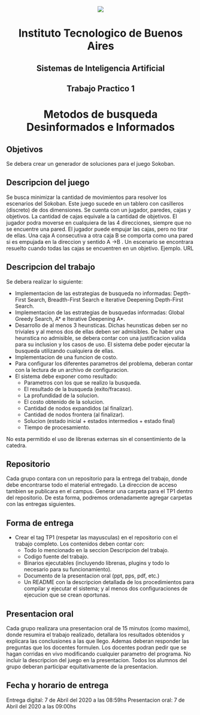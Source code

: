 <div style="text-align:center"><img src="https://i.imgur.com/J0JGm3I.jpg"/></div>

<div style="text-align:center"> <h1>Instituto Tecnologico de Buenos Aires</h1></div>
<div style="text-align:center"> <h2>Sistemas de Inteligencia Artificial</h2></div>
<div style="text-align:center"> <h2>Trabajo Practico 1</h1></div>

<div style="text-align:center;"><h1>Metodos de busqueda Desinformados e Informados</h1></div>

## Objetivos
Se debera crear un generador de soluciones para el juego Sokoban.
## Descripcion del juego
Se busca minimizar la cantidad de movimientos para resolver los escenarios del Sokoban.
Este juego sucede en un tablero con casilleros (discreto) de dos dimensiones. Se cuenta con un jugador,
paredes, cajas y objetivos. La cantidad de cajas equivale a la cantidad de objetivos. El jugador podra moverse en cualquiera de las 4 direcciones, siempre que no se encuentre una pared. El jugador puede empujar
las cajas, pero no tirar de ellas. Una caja A consecutiva a otra caja B se comporta como una pared si es
empujada en la direccion y sentido A →B . Un escenario se encontrara resuelto cuando todas las cajas se
encuentren en un objetivo.
Ejemplo. URL
## Descripcion del trabajo
Se debera realizar lo siguiente:
- Implementacion de las estrategias de busqueda no informadas: Depth-First Search, Breadth-First
Search e Iterative Deepening Depth-First Search.
- Implementacion de las estrategias de busquedas informadas: Global Greedy Search, A* e Iterative
Deepening A*.
- Desarrollo de al menos 3 heurısticas. Dichas heurısticas deben ser no triviales y al menos dos de ellas
deben ser admisibles. De haber una heurıstica no admisible, se debera contar con una justificacion valida
para su inclusion y los casos de uso. El sistema debe poder ejecutar la busqueda utilizando cualquiera
de ellas.
- Implementacion de una funcion de costo.
- Para configurar los diferentes parametros del problema, deberan contar con la lectura de un archivo
de configuracion.
- El sistema debe exponer como resultado:
  - Parametros con los que se realizo la busqueda.
  - El resultado de la busqueda (exito/fracaso).
  - La profundidad de la solucion.
  - El costo obtenido de la solucion.
  - Cantidad de nodos expandidos (al finalizar).
  - Cantidad de nodos frontera (al finalizar).
  - Solucion (estado inicial + estados intermedios + estado final)
  - Tiempo de procesamiento.

No esta permitido el uso de librerıas externas sin el consentimiento de la catedra.

## Repositorio
Cada grupo contara con un repositorio para la entrega del trabajo, donde debe encontrarse todo el material
entregado. La direccion de acceso tambien se publicara en el campus. Generar una carpeta para el
TP1 dentro del repositorio. De esta forma, podremos ordenadamente agregar carpetas con las entregas
siguientes.
## Forma de entrega
- Crear el tag TP1 (respetar las mayusculas) en el repositorio con el trabajo completo. Los contenidos
deben contar con:
  - Todo lo mencionado en la seccion Descripcion del trabajo.
  - Codigo fuente del trabajo.
  - Binarios ejecutables (incluyendo librerıas, plugins y todo lo necesario para su funcionamiento).
  - Documento de la presentacion oral (ppt, pps, pdf, etc.)
  - Un README con la descripcion detallada de los procedimientos para compilar y ejecutar el
sistema; y al menos dos configuraciones de ejecucion que se crean oportunas.
## Presentacion oral
Cada grupo realizara una presentacion oral de 15 minutos (como maximo), donde resumira el trabajo realizado, detallara los resultados obtenidos y explicara las conclusiones a las que llego. Ademas deberan responder
las preguntas que los docentes formulen. Los docentes podran pedir que se hagan corridas en vivo modificando cualquier parametro del programa. No incluir la descripcion del juego en la presentacion. Todos los
alumnos del grupo deberan participar equitativamente de la presentacion.

## Fecha y horario de entrega
Entrega digital: 7 de Abril del 2020 a las 08:59hs
Presentacion oral: 7 de Abril del 2020 a las 09:00hs
